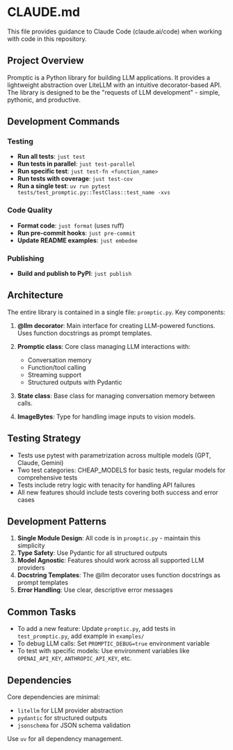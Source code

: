 # CLAUDE.md

This file provides guidance to Claude Code (claude.ai/code) when working with code in this repository.

## Project Overview

Promptic is a Python library for building LLM applications. It provides a lightweight abstraction over LiteLLM with an intuitive decorator-based API. The library is designed to be the "requests of LLM development" - simple, pythonic, and productive.

## Development Commands

### Testing
- **Run all tests**: `just test`
- **Run tests in parallel**: `just test-parallel`
- **Run specific test**: `just test-fn <function_name>`
- **Run tests with coverage**: `just test-cov`
- **Run a single test**: `uv run pytest tests/test_promptic.py::TestClass::test_name -xvs`

### Code Quality
- **Format code**: `just format` (uses ruff)
- **Run pre-commit hooks**: `just pre-commit`
- **Update README examples**: `just embedme`

### Publishing
- **Build and publish to PyPI**: `just publish`

## Architecture

The entire library is contained in a single file: `promptic.py`. Key components:

1. **@llm decorator**: Main interface for creating LLM-powered functions. Uses function docstrings as prompt templates.

2. **Promptic class**: Core class managing LLM interactions with:
   - Conversation memory
   - Function/tool calling
   - Streaming support
   - Structured outputs with Pydantic

3. **State class**: Base class for managing conversation memory between calls.

4. **ImageBytes**: Type for handling image inputs to vision models.

## Testing Strategy

- Tests use pytest with parametrization across multiple models (GPT, Claude, Gemini)
- Two test categories: CHEAP_MODELS for basic tests, regular models for comprehensive tests
- Tests include retry logic with tenacity for handling API failures
- All new features should include tests covering both success and error cases

## Development Patterns

1. **Single Module Design**: All code is in `promptic.py` - maintain this simplicity
2. **Type Safety**: Use Pydantic for all structured outputs
3. **Model Agnostic**: Features should work across all supported LLM providers
4. **Docstring Templates**: The @llm decorator uses function docstrings as prompt templates
5. **Error Handling**: Use clear, descriptive error messages

## Common Tasks

- To add a new feature: Update `promptic.py`, add tests in `test_promptic.py`, add example in `examples/`
- To debug LLM calls: Set `PROMPTIC_DEBUG=true` environment variable
- To test with specific models: Use environment variables like `OPENAI_API_KEY`, `ANTHROPIC_API_KEY`, etc.

## Dependencies

Core dependencies are minimal:
- `litellm` for LLM provider abstraction
- `pydantic` for structured outputs
- `jsonschema` for JSON schema validation

Use `uv` for all dependency management.
